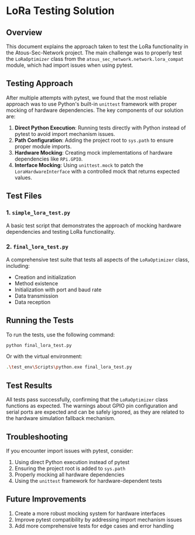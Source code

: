 # LoRa Testing Solution

## Overview

This document explains the approach taken to test the LoRa functionality in the Atous-Sec-Network project. The main challenge was to properly test the `LoRaOptimizer` class from the `atous_sec_network.network.lora_compat` module, which had import issues when using pytest.

## Testing Approach

After multiple attempts with pytest, we found that the most reliable approach was to use Python's built-in `unittest` framework with proper mocking of hardware dependencies. The key components of our solution are:

1. **Direct Python Execution**: Running tests directly with Python instead of pytest to avoid import mechanism issues.
2. **Path Configuration**: Adding the project root to `sys.path` to ensure proper module imports.
3. **Hardware Mocking**: Creating mock implementations of hardware dependencies like `RPi.GPIO`.
4. **Interface Mocking**: Using `unittest.mock` to patch the `LoraHardwareInterface` with a controlled mock that returns expected values.

## Test Files

### 1. `simple_lora_test.py`

A basic test script that demonstrates the approach of mocking hardware dependencies and testing LoRa functionality.

### 2. `final_lora_test.py`

A comprehensive test suite that tests all aspects of the `LoRaOptimizer` class, including:
- Creation and initialization
- Method existence
- Initialization with port and baud rate
- Data transmission
- Data reception

## Running the Tests

To run the tests, use the following command:

```bash
python final_lora_test.py
```

Or with the virtual environment:

```bash
.\test_env\Scripts\python.exe final_lora_test.py
```

## Test Results

All tests pass successfully, confirming that the `LoRaOptimizer` class functions as expected. The warnings about GPIO pin configuration and serial ports are expected and can be safely ignored, as they are related to the hardware simulation fallback mechanism.

## Troubleshooting

If you encounter import issues with pytest, consider:

1. Using direct Python execution instead of pytest
2. Ensuring the project root is added to `sys.path`
3. Properly mocking all hardware dependencies
4. Using the `unittest` framework for hardware-dependent tests

## Future Improvements

1. Create a more robust mocking system for hardware interfaces
2. Improve pytest compatibility by addressing import mechanism issues
3. Add more comprehensive tests for edge cases and error handling